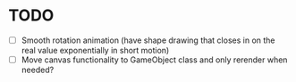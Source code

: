 # TODO

- [ ] Smooth rotation animation (have shape drawing that closes in on the real value exponentially in short motion)
- [ ] Move canvas functionality to GameObject class and only rerender when needed?

